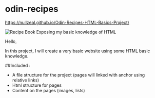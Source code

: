# odin-recipes

https://nullzeal.github.io/Odin-Recipes-HTML-Basics-Project/

![Recipe Book](https://images-na.ssl-images-amazon.com/images/I/71p-uMsPA4L.jpg)
Exposing my basic knowledge of HTML

Hello, 

In this project, I will create a very basic website using some HTML basic knowledge.

##Included : 

- A file structure for the project (pages will linked with anchor using relative links)
- Html structure for pages
- Content on the pages (images, lists)

